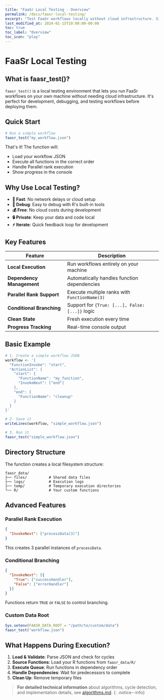 ```yaml
---
title: "FaaSr Local Testing - Overview"
permalink: /docs/faasr-local-testing/
excerpt: "Test FaaSr workflows locally without cloud infrastructure. Simple, fast, and reliable local execution environment."
last_modified_at: 2024-01-15T10:00:00-00:00
toc: true
toc_label: "Overview"
toc_icon: "play"
---
```


# FaaSr Local Testing

## What is faasr_test()?

`faasr_test()` is a local testing environment that lets you run FaaSr workflows on your own machine without needing cloud infrastructure. It's perfect for development, debugging, and testing workflows before deploying them.

## Quick Start

```r
# Run a simple workflow
faasr_test("my_workflow.json")
```

That's it! The function will:
- Load your workflow JSON
- Execute all functions in the correct order
- Handle Parallel rank execution
- Show progress in the console

## Why Use Local Testing?

- **🚀 Fast**: No network delays or cloud setup
- **🔧 Debug**: Easy to debug with R's built-in tools
- **💰 Free**: No cloud costs during development
- **🔒 Private**: Keep your data and code local
- **⚡ Iterate**: Quick feedback loop for development

## Key Features

| Feature | Description |
|---------|-------------|
| **Local Execution** | Run workflows entirely on your machine |
| **Dependency Management** | Automatically handles function dependencies |
| **Parallel Rank Support** | Execute multiple ranks with `FunctionName(3)` |
| **Conditional Branching** | Support for `{True: [...], False: [...]}` logic |
| **Clean State** | Fresh execution every time |
| **Progress Tracking** | Real-time console output |

## Basic Example

```r
# 1. Create a simple workflow JSON
workflow <- '{
  "FunctionInvoke": "start",
  "ActionList": {
    "start": {
      "FunctionName": "my_function",
      "InvokeNext": ["end"]
    },
    "end": {
      "FunctionName": "cleanup"
    }
  }
}'

# 2. Save it
writeLines(workflow, "simple_workflow.json")

# 3. Run it
faasr_test("simple_workflow.json")
```

## Directory Structure

The function creates a local filesystem structure:

```
faasr_data/
├── files/          # Shared data files
├── logs/           # Execution logs
├── temp/           # Temporary execution directories
└── R/              # Your custom functions
```

## Advanced Features

### Parallel Rank Execution
```json
{
  "InvokeNext": ["processData(3)"]
}
```
This creates 3 parallel instances of `processData`.

### Conditional Branching
```json
{
  "InvokeNext": [{
    "True": ["successHandler"],
    "False": ["errorHandler"]
  }]
}
```
Functions return `TRUE` or `FALSE` to control branching.

### Custom Data Root
```r
Sys.setenv(FAASR_DATA_ROOT = "/path/to/custom/data")
faasr_test("workflow.json")
```

## What Happens During Execution?

1. **Load & Validate**: Parse JSON and check for cycles
2. **Source Functions**: Load your R functions from `faasr_data/R/`
3. **Execute Queue**: Run functions in dependency order
4. **Handle Dependencies**: Wait for predecessors to complete
5. **Clean Up**: Remove temporary files

> **For detailed technical information** about algorithms, cycle detection, and implementation details, see [algorithms.md](algorithms.md).
{: .notice--info}
